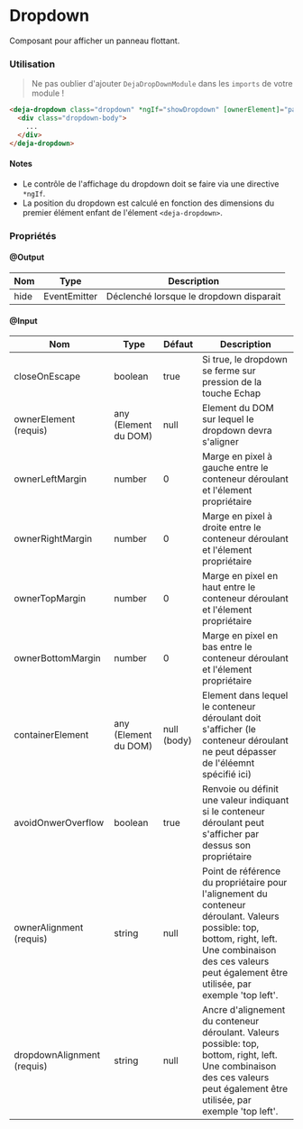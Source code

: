 # Dropdown
Composant pour afficher un panneau flottant.  

### Utilisation
> Ne pas oublier d'ajouter `DejaDropDownModule` dans les `imports` de votre module !

```html
<deja-dropdown class="dropdown" *ngIf="showDropdown" [ownerElement]="parent.htmlElement" ownerAlignment="top right" dropdownAlignment="top left">
  <div class="dropdown-body">
    ...
  </div>
</deja-dropdown>
```
#### Notes
- Le contrôle de l'affichage du dropdown doit se faire via une directive `*ngIf`. 
- La position du dropdown est calculé en fonction des dimensions du premier élément enfant de l'élement `<deja-dropdown>`.

### Propriétés

#### @Output

<table>
<thead>
<tr>
    <th>Nom</th>
    <th>Type</th>
    <th>Description</th>
</tr>
</thead>
<tbody>
<tr>
    <td>hide</td>
    <td>EventEmitter</td>
    <td>Déclenché lorsque le dropdown disparait</td>
</tr>
</tbody>
</table>

#### @Input

<table>
<thead>
<tr>
    <th>Nom</th>
    <th>Type</th>
    <th>Défaut</th>
    <th>Description</th>
</tr>
</thead>
<tbody>
<tr>
    <td>closeOnEscape</td>
    <td>boolean</td>
    <td>true</td>
    <td>Si true, le dropdown se ferme sur pression de la touche Echap</td>
</tr>
<tr>
    <td>ownerElement (requis)</td>
    <td>any (Element du DOM)</td>
    <td>null</td>
    <td>Element du DOM sur lequel le dropdown devra s'aligner</td>
</tr>
<tr>
    <td>ownerLeftMargin</td>
    <td>number</td>
    <td>0</td>
    <td>Marge en pixel à gauche entre le conteneur déroulant et l'élement propriétaire</td>
</tr>
<tr>
    <td>ownerRightMargin</td>
    <td>number</td>
    <td>0</td>
    <td>Marge en pixel à droite entre le conteneur déroulant et l'élement propriétaire</td>
</tr>
<tr>
    <td>ownerTopMargin</td>
    <td>number</td>
    <td>0</td>
    <td>Marge en pixel en haut entre le conteneur déroulant et l'élement propriétaire</td>
</tr>
<tr>
    <td>ownerBottomMargin</td>
    <td>number</td>
    <td>0</td>
    <td>Marge en pixel en bas entre le conteneur déroulant et l'élement propriétaire</td>
</tr>
<tr>
    <td>containerElement</td>
    <td>any (Element du DOM)</td>
    <td>null (body)</td>
    <td>Element dans lequel le conteneur déroulant doit s'afficher (le conteneur déroulant ne peut dépasser de l'éléemnt spécifié ici)</td>
</tr>
<tr>
    <td>avoidOnwerOverflow</td>
    <td>boolean</td>
    <td>true</td>
    <td>Renvoie ou définit une valeur indiquant si le conteneur déroulant peut s'afficher par dessus son propriétaire</td>
</tr>
<tr>
    <td>ownerAlignment (requis)</td>
    <td>string</td>
    <td>null</td>
    <td>Point de référence du propriétaire pour l'alignement du conteneur déroulant. Valeurs possible: top, bottom, right, left. Une combinaison des ces valeurs peut également être utilisée, par exemple 'top left'.</td>
</tr>
<tr>
    <td>dropdownAlignment (requis)</td>
    <td>string</td>
    <td>null</td>
    <td>Ancre d'alignement du conteneur déroulant. Valeurs possible: top, bottom, right, left. Une combinaison des ces valeurs peut également être utilisée, par exemple 'top left'.</td>
</tr>
</tbody>
</table>
